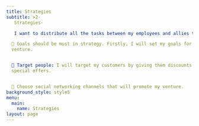 ```yaml
---
title: Strategies
subtitle: >2-
   Strategies-

   I want to distribute all the tasks between my employees and allies that are as following:

   Goals should be must in strategy. Firstly, I will set my goals for my
  venture.


   Target people: I will target my customers by giving them discounts and
  special offers.


   Choose social networking channels that will promote my venture.
background_style: style5
menu:
  main:
    name: Strategies
layout: page
---
```


